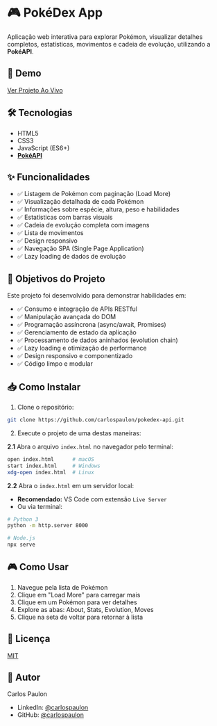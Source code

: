 # 🎮 PokéDex App

Aplicação web interativa para explorar Pokémon, visualizar detalhes completos, estatísticas, movimentos e cadeia de evolução, utilizando a **PokéAPI**.

## 🚀 Demo

[Ver Projeto Ao Vivo](https://carlospaulon.github.io/pokedex-api/)

## 🛠️ Tecnologias

- HTML5
- CSS3
- JavaScript (ES6+)
- **[PokéAPI](https://pokeapi.co/)**

## ✨ Funcionalidades

- ✅ Listagem de Pokémon com paginação (Load More)
- ✅ Visualização detalhada de cada Pokémon
- ✅ Informações sobre espécie, altura, peso e habilidades
- ✅ Estatísticas com barras visuais
- ✅ Cadeia de evolução completa com imagens
- ✅ Lista de movimentos
- ✅ Design responsivo
- ✅ Navegação SPA (Single Page Application)
- ✅ Lazy loading de dados de evolução

## 🎯 Objetivos do Projeto

Este projeto foi desenvolvido para demonstrar habilidades em:

- ✅ Consumo e integração de APIs RESTful
- ✅ Manipulação avançada do DOM
- ✅ Programação assíncrona (async/await, Promises)
- ✅ Gerenciamento de estado da aplicação
- ✅ Processamento de dados aninhados (evolution chain)
- ✅ Lazy loading e otimização de performance
- ✅ Design responsivo e componentizado
- ✅ Código limpo e modular

## 📥 Como Instalar
1. Clone o repositório:
```bash
git clone https://github.com/carlospaulon/pokedex-api.git
```

2. Execute o projeto de uma destas maneiras:

**2.1** Abra o arquivo `index.html` no navegador pelo terminal:
```bash
open index.html      # macOS
start index.html     # Windows
xdg-open index.html  # Linux
```

**2.2** Abra o `index.html` em um servidor local:
- **Recomendado:** VS Code com extensão `Live Server`
- Ou via terminal:
```bash
# Python 3
python -m http.server 8000

# Node.js
npx serve
```

## 🎮 Como Usar

1. Navegue pela lista de Pokémon
2. Clique em "Load More" para carregar mais
3. Clique em um Pokémon para ver detalhes
4. Explore as abas: About, Stats, Evolution, Moves
5. Clique na seta de voltar para retornar à lista

## 📄 Licença
[MIT](LICENSE)

## 👤 Autor
Carlos Paulon

- LinkedIn: [@carlospaulon](https://www.linkedin.com/in/carlospaulon/)
- GitHub: [@carlospaulon](https://github.com/carlospaulon)
